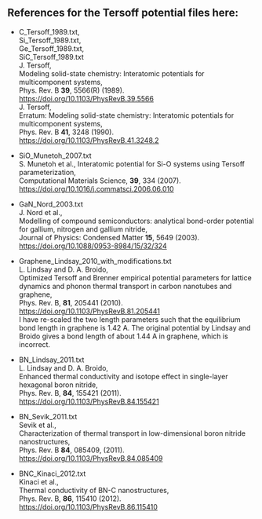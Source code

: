 ## References for the Tersoff potential files here:

* C_Tersoff_1989.txt, \
Si_Tersoff_1989.txt, \
Ge_Tersoff_1989.txt, \
SiC_Tersoff_1989.txt \
J. Tersoff, \
Modeling solid-state chemistry: Interatomic potentials for multicomponent systems, \
Phys. Rev. B **39**, 5566(R) (1989). \
https://doi.org/10.1103/PhysRevB.39.5566 \
J. Tersoff, \
Erratum: Modeling solid-state chemistry: Interatomic potentials for multicomponent systems, \
Phys. Rev. B **41**, 3248 (1990). \
https://doi.org/10.1103/PhysRevB.41.3248.2 

* SiO_Munetoh_2007.txt \
S. Munetoh et al., Interatomic potential for Si-O systems using Tersoff parameterization, \
Computational Materials Science, **39**, 334 (2007). \
https://doi.org/10.1016/j.commatsci.2006.06.010 

* GaN_Nord_2003.txt\
J. Nord et al.,\
Modelling of compound semiconductors: analytical bond-order potential for gallium, nitrogen and gallium nitride,\
Journal of Physics: Condensed Matter **15**, 5649 (2003).\
https://doi.org/10.1088/0953-8984/15/32/324 

* Graphene_Lindsay_2010_with_modifications.txt \
L. Lindsay and D. A. Broido, \
Optimized Tersoff and Brenner empirical potential parameters for lattice dynamics and phonon thermal transport in carbon nanotubes and graphene, \
Phys. Rev. B, **81**, 205441 (2010). \
https://doi.org/10.1103/PhysRevB.81.205441 \
I have re-scaled the two length parameters such that the equilibrium bond length in graphene is 1.42 A. The original potential by Lindsay and Broido gives a bond length of about 1.44 A in graphene, which is incorrect. 

* BN_Lindsay_2011.txt \
L. Lindsay and D. A. Broido, \
Enhanced thermal conductivity and isotope effect in single-layer hexagonal boron nitride, \
Phys. Rev. B, **84**, 155421 (2011). \
https://doi.org/10.1103/PhysRevB.84.155421 

* BN_Sevik_2011.txt \
Sevik et al., \
Characterization of thermal transport in low-dimensional boron nitride nanostructures, \
Phys. Rev. B **84**, 085409, (2011). \
https://doi.org/10.1103/PhysRevB.84.085409

* BNC_Kinaci_2012.txt \
Kinaci et al., \
Thermal conductivity of BN-C nanostructures, \
Phys. Rev. B, **86**, 115410 (2012). \
https://doi.org/10.1103/PhysRevB.86.115410 




